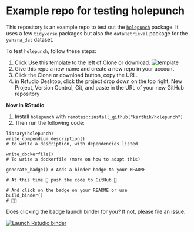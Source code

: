 

# Example repo for testing holepunch

This repository is an example repo to test out the [`holepunch`](https://github.com/karthik/holepunch) package. It uses a few `tidyverse` packages but also the `dataRetrieval` package for the `yahara_dat` dataset.

To test `holepunch`, follow these steps:

1. Click Use this template to the left of Clone or download.
![template](https://i.imgur.com/TcLpIvM.png)
2. Give this repo a new name and create a new repo in your account
3. Click the Clone or download button, copy the URL.
4. in Rstudio Desktop, click the project drop down on the top right, New Project, Version Control, Git, and paste in the URL of your new GitHub repository

**Now in RStudio**

1. Install `holepunch` with `remotes::install_github("karthik/holepunch")`
2. Then run the following code:

```
library(holepunch)
write_compendium_description()
# to write a description, with dependencies listed 

write_dockerfile() 
# To write a dockerfile (more on how to adapt this)

generate_badge() # Adds a binder badge to your README

# At this time 🙌 push the code to GitHub 🙌

# And click on the badge on your README or use
build_binder()
# 🤞🚀
```

Does clicking the badge launch binder for you? If not, please file an issue.

  <!-- badges: start -->
  [![Launch Rstudio binder](http://mybinder.org/badge.svg)](https://mybinder.org/v2/gh/benmarwick/holepunch-testing/master?urlpath=rstudio)
  <!-- badges: end -->